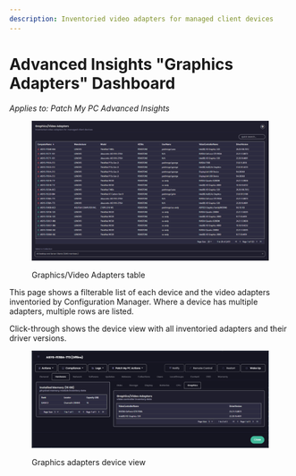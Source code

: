 ```yaml
---
description: Inventoried video adapters for managed client devices
---
```


# Advanced Insights "Graphics Adapters" Dashboard

_Applies to: Patch My PC Advanced Insights_

<figure><img src="../../../_images/gitbook/image%20%281536%29.png" alt=""><figcaption><p>Graphics/Video Adapters table</p></figcaption></figure>

This page shows a filterable list of each device and the video adapters inventoried by Configuration Manager. Where a device has multiple adapters, multiple rows are listed.&#x20;

Click-through shows the device view with all inventoried adapters and their driver versions.

<figure><img src="../../../_images/gitbook/image%20%281537%29.png" alt=""><figcaption><p>Graphics adapters device view</p></figcaption></figure>
